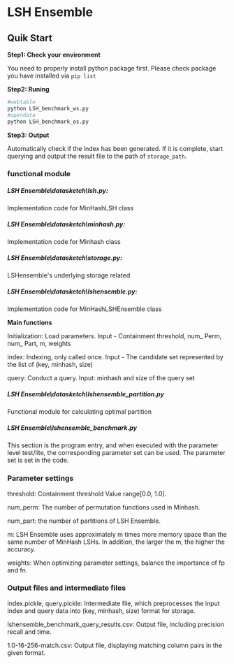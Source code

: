<div>
    <h1>LSH Ensemble</h1>
</div>


<h2>Quik Start</h2>

**Step1: Check your environment**

You need to properly install python package first. Please check package you have installed via `pip list`

**Step2: Runing**

```sh
#webtable
python LSH_benchmark_ws.py
#opendata
python LSH_benchmark_os.py
```

**Step3: Output**

Automatically check if the index has been generated. If it is complete, start querying and output the result file to the path of `storage_path`.


### functional module

##### LSH Ensemble\datasketch\lsh.py:  

Implementation code for MinHashLSH class

##### LSH Ensemble\datasketch\minhash.py: 

Implementation code for Minhash class

##### LSH Ensemble\datasketch\storage.py: 

LSHensemble's underlying storage related

##### LSH Ensemble\datasketch\lshensemble.py: 

Implementation code for MinHashLSHEnsemble class

**Main functions**

Initialization: Load parameters. Input - Containment threshold, num_ Perm, num_ Part, m, weights

index: Indexing, only called once. Input - The candidate set represented by the list of (key, minhash, size)

query: Conduct a query. Input: minhash and size of the query set

##### LSH Ensemble\datasketch\lshensemble_partition.py

Functional module for calculating optimal partition

##### LSH Ensemble\lshensemble_benchmark.py

This section is the program entry, and when executed with the parameter level test/lite, the corresponding parameter set can be used. The parameter set is set in the code.


### Parameter settings

threshold: Containment threshold Value range[0.0, 1.0].

num_perm: The number of permutation functions used in Minhash.

num_part: the number of partitions of LSH Ensemble.

m: LSH Ensemble uses approximately m times more memory space than the same number of MinHash LSHs. In addition, the larger the m, the higher the accuracy.

weights: When optimizing parameter settings, balance the importance of fp and fn.

### Output files and intermediate files

index.pickle, query.pickle: Intermediate file, which preprocesses the input index and query data into (key, minhash, size) format for storage.

lshensemble_benchmark_query_results.csv: Output file, including precision recall and time.

1.0-16-256-match.csv: Output file, displaying matching column pairs in the given format.